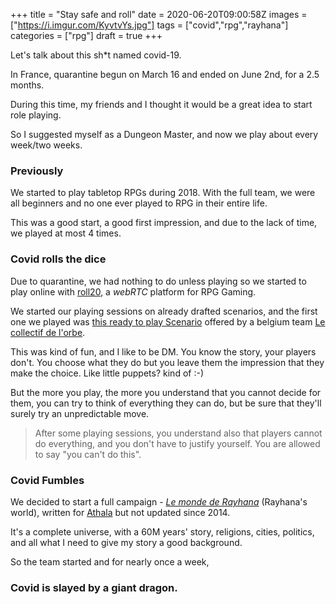 +++
title = "Stay safe and roll"
date = 2020-06-20T09:00:58Z
images = ["https://i.imgur.com/KyvtvYs.jpg"]
tags = ["covid","rpg","rayhana"]
categories = ["rpg"]
draft = true
+++

Let's talk about this sh*t named covid-19. 

In France, quarantine begun on March 16 and ended on June 2nd, for a 2.5 months.

During this time, my friends and I thought it would be a great idea to start role playing.

So I suggested myself as a Dungeon Master, and now we play about every week/two weeks. 

### Previously

We started to play tabletop RPGs during 2018. With the full team, we were all beginners and no one ever played 
to RPG in their entire life. 

This was a good start, a good first impression, and due to the lack of time, we played at most 4 times.

### Covid rolls the dice

Due to quarantine, we had nothing to do unless playing so we started to play online with [roll20](https://roll20.net),
a *webRTC* platform for RPG Gaming.

We started our playing sessions on already drafted scenarios, and the first one we played was 
[this ready to play Scenario](https://www.orbe.be/scenarios/pret-a-jouer/100-hm-307) offered by a belgium team
[Le collectif de l'orbe](https://www.orbe.be/).


This was kind of fun, and I like to be DM. You know the story, your players don't. 
You choose what they do but you leave them the impression that they make the choice.
Like little puppets? kind of :-)

But the more you play, the more you understand that you cannot decide for them, 
you can try to think of everything they can do, but be sure that they'll surely try an unpredictable move. 

> After some playing sessions, you understand also that players cannot do everything, 
> and you don't have to justify yourself. You are allowed to say "you can't do this".

### Covid Fumbles

We decided to start a full campaign - [*Le monde de Rayhana*](https://valrod.pagesperso-orange.fr/athala/revelation/rayhana.htm) (Rayhana's world), 
written for [Athala](http://www.athala.org/) but not updated since 2014. 

It's a complete universe, with a 60M years' story, religions, cities, politics, 
and all what I need to give my story a good background.

So the team started and for nearly once a week, 

### Covid is slayed by a giant dragon.

